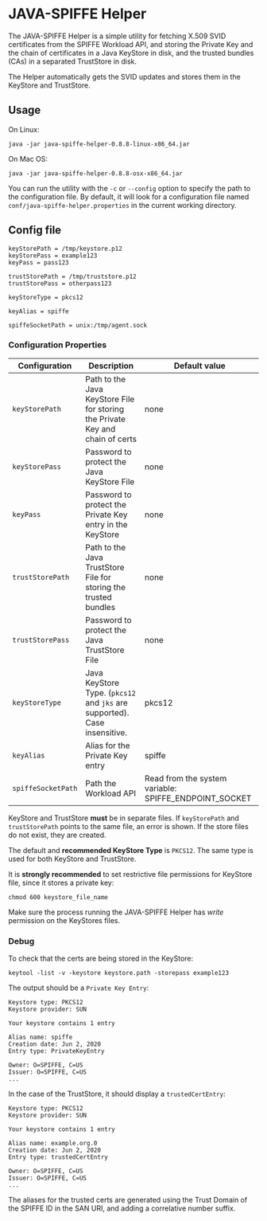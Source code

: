 # JAVA-SPIFFE Helper

The JAVA-SPIFFE Helper is a simple utility for fetching X.509 SVID certificates from the SPIFFE Workload API, 
and storing the Private Key and the chain of certificates in a Java KeyStore in disk, and the trusted bundles (CAs)
in a separated TrustStore in disk.

The Helper automatically gets the SVID updates and stores them in the KeyStore and TrustStore.

## Usage

On Linux:

`java -jar java-spiffe-helper-0.8.8-linux-x86_64.jar`

On Mac OS:

`java -jar java-spiffe-helper-0.8.8-osx-x86_64.jar`

You can run the utility with the `-c` or `--config` option to specify the path to the configuration file. By default, it
will look for a configuration file named `conf/java-spiffe-helper.properties` in the current working directory.

## Config file

```
keyStorePath = /tmp/keystore.p12
keyStorePass = example123
keyPass = pass123

trustStorePath = /tmp/truststore.p12
trustStorePass = otherpass123

keyStoreType = pkcs12

keyAlias = spiffe

spiffeSocketPath = unix:/tmp/agent.sock
```

### Configuration Properties

| Configuration      | Description                                                                   | Default value                                         |
 |--------------------|-------------------------------------------------------------------------------|-------------------------------------------------------|
| `keyStorePath`     | Path to the Java KeyStore File for storing the Private Key and chain of certs | none                                                  |
| `keyStorePass`     | Password to protect the Java KeyStore File                                    | none                                                  |
| `keyPass`          | Password to protect the Private Key entry in the KeyStore                     | none                                                  |
| `trustStorePath`   | Path to the Java TrustStore File for storing the trusted bundles              | none                                                  |
| `trustStorePass`   | Password to protect the Java TrustStore File                                  | none                                                  |
| `keyStoreType`     | Java KeyStore Type. (`pkcs12` and `jks` are supported). Case insensitive.     | pkcs12                                                |
| `keyAlias`         | Alias for the Private Key entry                                               | spiffe                                                |
| `spiffeSocketPath` | Path the Workload API                                                         | Read from the system variable: SPIFFE_ENDPOINT_SOCKET |

KeyStore and TrustStore **must** be in separate files. If `keyStorePath` and `trustStorePath` points to the same file,
an error is shown. 
If the store files do not exist, they are created. 

The default and **recommended KeyStore Type** is `PKCS12`. The same type is used for both KeyStore and TrustStore.

It is **strongly recommended** to set restrictive file permissions for KeyStore file, since it stores a private key: 

`chmod 600 keystore_file_name`

Make sure the process running the JAVA-SPIFFE Helper has _write_ permission on the KeyStores files. 

### Debug

To check that the certs are being stored in the KeyStore:

`keytool -list -v -keystore keystore.path -storepass example123`

The output should be a `Private Key Entry`:

```
Keystore type: PKCS12
Keystore provider: SUN

Your keystore contains 1 entry

Alias name: spiffe
Creation date: Jun 2, 2020
Entry type: PrivateKeyEntry

Owner: O=SPIFFE, C=US
Issuer: O=SPIFFE, C=US
...
```

In the case of the TrustStore, it should display a `trustedCertEntry`:

```
Keystore type: PKCS12
Keystore provider: SUN

Your keystore contains 1 entry

Alias name: example.org.0
Creation date: Jun 2, 2020
Entry type: trustedCertEntry

Owner: O=SPIFFE, C=US
Issuer: O=SPIFFE, C=US
...
```

The aliases for the trusted certs are generated using the Trust Domain of the SPIFFE ID in the SAN URI, and adding a 
correlative number suffix.